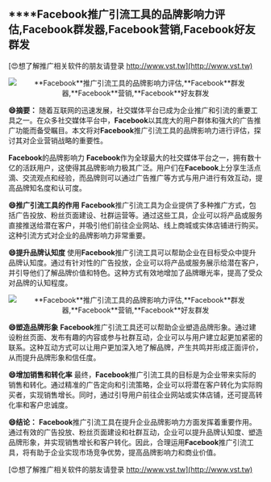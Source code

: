 ## ****Facebook**推广引流工具的品牌影响力评估,**Facebook**群发器,**Facebook**营销,**Facebook**好友群发**

[😍想了解推广相关软件的朋友请登录 http://www.vst.tw](http://www.vst.tw)

 <center><img src="https://vst.tw/MP4/tuiguang/png/1.png" alt="**Facebook**推广引流工具的品牌影响力评估,**Facebook**群发器,**Facebook**营销,**Facebook**好友群发"></center>

**😄摘要：**
随着互联网的迅速发展，社交媒体平台已成为企业推广和引流的重要工具之一。在众多社交媒体平台中，**Facebook**以其庞大的用户群体和强大的广告推广功能而备受瞩目。本文将对**Facebook**推广引流工具的品牌影响力进行评估，探讨其对企业营销战略的重要性。

**Facebook**的品牌影响力
**Facebook**作为全球最大的社交媒体平台之一，拥有数十亿的活跃用户，这使得其品牌影响力极其广泛。用户们在**Facebook**上分享生活点滴、交流观点和经验，而品牌则可以通过广告推广等方式与用户进行有效互动，提高品牌知名度和认可度。

**😄推广引流工具的作用**
**Facebook**推广引流工具为企业提供了多种推广方式，包括广告投放、粉丝页面建设、社群运营等。通过这些工具，企业可以将产品或服务直接推送给潜在客户，并吸引他们前往企业网站、线上商城或实体店铺进行购买。这种引流方式对企业的品牌影响力非常重要。

**😄提升品牌认知度**
使用**Facebook**推广引流工具可以帮助企业在目标受众中提升品牌认知度。通过有针对性的广告投放，企业可以将产品或服务展示给潜在客户，并引导他们了解品牌价值和特色。这种方式有效地增加了品牌曝光率，提高了受众对品牌的认知程度。

 <center><img src="https://vst.tw/MP4/tuiguang/png/5.png" alt="**Facebook**推广引流工具的品牌影响力评估,**Facebook**群发器,**Facebook**营销,**Facebook**好友群发"></center>

**😄塑造品牌形象**
**Facebook**推广引流工具还可以帮助企业塑造品牌形象。通过建设粉丝页面、发布有趣的内容或参与社群互动，企业可以与用户建立起更加紧密的联系。这种互动方式可以让用户更加深入地了解品牌，产生共鸣并形成正面评价，从而提升品牌形象和信任度。

**😄增加销售和转化率**
最终，**Facebook**推广引流工具的目标是为企业带来实际的销售和转化。通过精准的广告定向和引流策略，企业可以将潜在客户转化为实际购买者，实现销售增长。同时，通过引导用户前往企业网站或实体店铺，还可提高转化率和客户忠诚度。

**😄结论：**
**Facebook**推广引流工具在提升企业品牌影响力方面发挥着重要作用。通过有效的广告投放、粉丝页面建设和社群互动，企业可以提升品牌认知度、塑造品牌形象，并实现销售增长和客户转化。因此，合理运用**Facebook**推广引流工具，将有助于企业实现市场竞争优势，提高品牌影响力和商业价值。

[😍想了解推广相关软件的朋友请登录 http://www.vst.tw](http://www.vst.tw)



